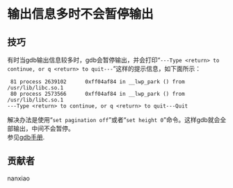 # 输出信息多时不会暂停输出

## 技巧
有时当gdb输出信息较多时，gdb会暂停输出，并会打印“`---Type <return> to continue, or q <return> to quit---`”这样的提示信息，如下面所示：  

	 81 process 2639102      0xff04af84 in __lwp_park () from /usr/lib/libc.so.1
	 80 process 2573566      0xff04af84 in __lwp_park () from /usr/lib/libc.so.1
	---Type <return> to continue, or q <return> to quit---Quit



解决办法是使用“`set pagination off`”或者“`set height 0`”命令。这样gdb就会全部输出，中间不会暂停。  
参见[gdb手册](https://sourceware.org/gdb/onlinedocs/gdb/Screen-Size.html).

## 贡献者

nanxiao
